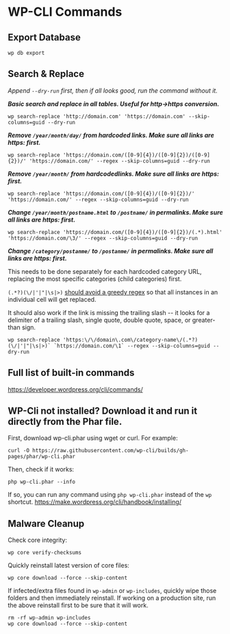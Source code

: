 # WP-CLI Commands

## Export Database

```
wp db export
```

## Search & Replace
_Append `--dry-run` first, then if all looks good, run the command without it._

**_Basic search and replace in all tables. Useful for http->https conversion._**
```
wp search-replace 'http://domain.com' 'https://domain.com' --skip-columns=guid --dry-run
```
**_Remove `/year/month/day/` from hardcoded links. Make sure all links are https: first._**
```
wp search-replace 'https://domain.com/([0-9]{4})/([0-9]{2})/([0-9]{2})/' 'https://domain.com/' --regex --skip-columns=guid --dry-run
```
**_Remove `/year/month/` from hardcodedlinks. Make sure all links are https: first._**
```
wp search-replace 'https://domain.com/([0-9]{4})/([0-9]{2})/' 'https://domain.com/' --regex --skip-columns=guid --dry-run
```
**_Change `/year/month/postname.html` to `/postname/` in permalinks. Make sure all links are https: first._**
```
wp search-replace 'https://domain.com/([0-9]{4})/([0-9]{2})/(.*).html' 'https://domain.com/\3/' --regex --skip-columns=guid --dry-run
```
**_Change `/category/postanme/` to `/postanme/` in permalinks. Make sure all links are https: first._**

This needs to be done separately for each hardcoded category URL, replacing the most specific categories (child categories) first. 

`(.*?)(\/|'|"|\s|>)` [should avoid a greedy regex](https://github.com/wp-cli/search-replace-command/issues/157#issuecomment-876750207) so that all instances in an individual cell will get replaced.

It should also work if the link is missing the trailing slash -- it looks for a delimiter of a trailing slash, single quote, double quote, space, or greater-than sign.
```
wp search-replace 'https:\/\/domain\.com\/category-name\/(.*?)(\/|'|"|\s|>)` `https://domain.com/\1` --regex --skip-columns=guid --dry-run
```

## Full list of built-in commands
https://developer.wordpress.org/cli/commands/

## WP-Cli not installed? Download it and run it directly from the Phar file.

First, download wp-cli.phar using wget or curl. For example:

```
curl -O https://raw.githubusercontent.com/wp-cli/builds/gh-pages/phar/wp-cli.phar
```

Then, check if it works:
```
php wp-cli.phar --info
```

If so, you can run any command using `php wp-cli.phar` instead of the `wp` shortcut.
https://make.wordpress.org/cli/handbook/installing/

## Malware Cleanup

Check core integrity:
```
wp core verify-checksums
```

Quickly reinstall latest version of core files:

```
wp core download --force --skip-content
```

If infected/extra files found in `wp-admin` or `wp-includes`, quickly wipe those folders and then immediately reinstall. If working on a production site, run the above reinstall first to be sure that it will work.

```
rm -rf wp-admin wp-includes
wp core download --force --skip-content
```

